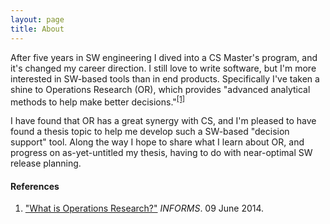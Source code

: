 ```yaml
---
layout: page
title: About
---
```


After five years in SW engineering I dived into a CS Master's program, and it's changed my career direction. I still love to write software, but I'm more interested in SW-based tools than in end products. Specifically I've taken a shine to Operations Research (OR), which provides "advanced analytical methods to help make better decisions."<sup>[[1]](#Cite1)</sup>

I have found that OR has a great synergy with CS, and I'm pleased to have found a thesis topic to help me develop such a SW-based "decision support" tool. Along the way I hope to share what I learn about OR, and progress on as-yet-untitled my thesis, having to do with near-optimal SW release planning.

#### References
1. <a name="Cite1"/>["What is Operations Research?"](https://www.informs.org/About-INFORMS/What-is-Operations-Research) <i>INFORMS</i>. 09 June 2014.
